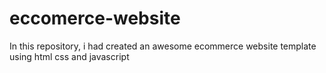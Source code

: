# eccomerce-website
In this repository, i had created an awesome ecommerce website template using html css and javascript
